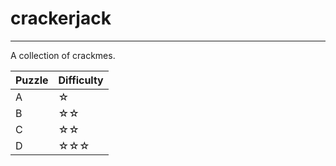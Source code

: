 # crackerjack #
---

A collection of crackmes.

| Puzzle | Difficulty |
| --- | --- |
| A | ☆ |
| B | ☆☆ |
| C | ☆☆ |
| D | ☆☆☆ |

